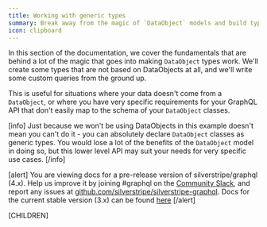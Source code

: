 ```yaml
---
title: Working with generic types
summary: Break away from the magic of `DataObject` models and build types and queries from scratch.
icon: clipboard
---
```


In this section of the documentation, we cover the fundamentals that are behind a lot of the magic that goes
into making `DataObject` types work. We'll create some types that are not based on DataObjects at all, and we'll
write some custom queries from the ground up.

This is useful for situations where your data doesn't come from a `DataObject`, or where you have very specific
requirements for your GraphQL API that don't easily map to the schema of your `DataObject` classes.

[info]
Just because we won't be using DataObjects in this example doesn't mean you can't do it - you can absolutely
declare `DataObject` classes as generic types. You would lose a lot of the benefits of the `DataObject` model
in doing so, but this lower level API may suit your needs for very specific use cases.
[/info]

[alert]
You are viewing docs for a pre-release version of silverstripe/graphql (4.x).
Help us improve it by joining #graphql on the [Community Slack](https://www.silverstripe.org/blog/community-slack-channel/),
and report any issues at [github.com/silverstripe/silverstripe-graphql](https://github.com/silverstripe/silverstripe-graphql). 
Docs for the current stable version (3.x) can be found
[here](https://github.com/silverstripe/silverstripe-graphql/tree/3)
[/alert]

[CHILDREN]
